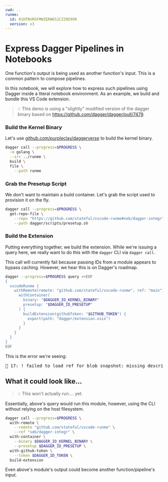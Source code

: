 ```yaml
---
cwd: ..
runme:
  id: 01HTNVRGFMWZERW6S2CZZ9E990
  version: v3
---
```


# Express Dagger Pipelines in Notebooks

One function's output is being used as another function's input. This is a common pattern to compose pipelines.

In this notebook, we will explore how to express such pipelines using Dagger inside a literal notebook environment. As an example, we build and bundle this VS Code extension.

> 💡 This demo is using a "slightly" modified version of the dagger binary based on https://github.com/dagger/dagger/pull/7479.

### Build the Kernel Binary

Let's use [github.com/purpleclay/daggerverse](https://daggerverse.dev/mod/github.com/purpleclay/daggerverse/golang) to build the kernel binary.

```sh {"id":"01J04HR247XE1TK2MVB9SR4W51","name":"KERNEL_BINARY"}
dagger call --progress=$PROGRESS \
  -m golang \
  --src ../runme \
  build \
  file \
    --path runme
```

### Grab the Presetup Script

We don't want to maintain a build container. Let's grab the script used to provision it on the fly.

```sh {"id":"01J04N5MHBFHPQQZ0HDGVQVC70","name":"PRESETUP"}
dagger call --progress=$PROGRESS \
  get-repo-file \
    --repo "https://github.com/stateful/vscode-runme#seb/dagger-integr" \
    --path dagger/scripts/presetup.sh
```

### Build the Extension

Putting everything together, we build the extension. While we're issuing a query here, we really want to do this with the `dagger` CLI via `dagger call`.

This call will currently fail because passing IDs from a module appears to bypass caching. However, we hear this is on Dagger's roadmap.

```sh {"id":"01J04KG1K4S8ZND9RYXKFVP4GK"}
dagger --progress=$PROGRESS query <<EOF
{
  vscodeRunme {
    withRemote(remote: "github.com/stateful/vscode-runme", ref: "main") {
      withContainer(
        binary: "$DAGGER_ID_KERNEL_BINARY"
        presetup: "$DAGGER_ID_PRESETUP"
      ) {
        buildExtension(githubToken: "$GITHUB_TOKEN") {
          export(path: "dagger/extension.xsix")
        }
      }
    }
  }
}
EOF
```

This is the error we're seeing:

<pre>🚨 17: ! failed to load ref for blob snapshot: missing descriptor handlers for lazy blobs [sha256:74eed75e10a8e6dceef2b446cf20daed65774c11cc827ec80b41c7f476c819af]</pre>

## What it could look like...

> 💡 This won't actually run.... yet.

Essentially, above's query would run this module, however, using the CLI without relying on the host filesystem.

```sh {"excludeFromRunAll":"true","id":"01J04HR247XE1TK2MVBBPV7ZM7","name":"EXTENSION_VSIX"}
dagger call --progress=$PROGRESS \
  with-remote \
    --remote "github.com/stateful/vscode-runme" \
    --ref "seb/dagger-integr" \
  with-container \
    --binary $DAGGER_ID_KERNEL_BINARY \
    --presetup $DAGGER_ID_PRESETUP \
  with-github-token \
    --token $DAGGER_ID_TOKEN \
  build-extension
```

Even above's module's output could become another function/pipeline's input.

